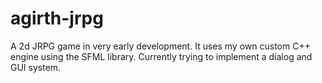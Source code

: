 # agirth-jrpg
A 2d JRPG game in very early development. It uses my own custom C++ engine using the SFML library. Currently trying to implement a dialog and GUI system. 
